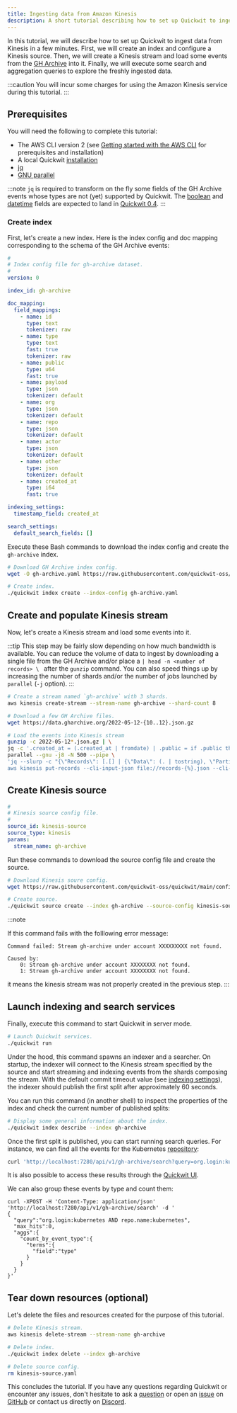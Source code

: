 ```yaml
---
title: Ingesting data from Amazon Kinesis
description: A short tutorial describing how to set up Quickwit to ingest data from Kinesis in a few minutes
---
```


In this tutorial, we will describe how to set up Quickwit to ingest data from Kinesis in a few minutes. First, we will create an index and configure a Kinesis source. Then, we will create a Kinesis stream and load some events from the [GH Archive](https://www.gharchive.org/) into it. Finally, we will execute some search and aggregation queries to explore the freshly ingested data.

:::caution
You will incur some charges for using the Amazon Kinesis service during this tutorial.
:::

## Prerequisites

You will need the following to complete this tutorial:
- The AWS CLI version 2 (see [Getting started with the AWS CLI](https://docs.aws.amazon.com/cli/latest/userguide/getting-started-prereqs.html) for prerequisites and installation)
- A local Quickwit [installation](../get-started/installation.md)
- [jq](https://stedolan.github.io/jq/download/)
- [GNU parallel](https://www.gnu.org/software/parallel/)

:::note
`jq` is required to transform on the fly some fields of the GH Archive events whose types are not (yet) supported by Quickwit. The [boolean](https://github.com/quickwit-oss/quickwit/issues/1483) and [datetime](https://github.com/quickwit-oss/quickwit/issues/1328) fields are expected to land in [Quickwit 0.4](https://github.com/quickwit-oss/quickwit/projects/5).
:::

### Create index

First, let's create a new index. Here is the index config and doc mapping corresponding to the schema of the GH Archive events:

```yaml title="index-config.yaml"
#
# Index config file for gh-archive dataset.
#
version: 0

index_id: gh-archive

doc_mapping:
  field_mappings:
    - name: id
      type: text
      tokenizer: raw
    - name: type
      type: text
      fast: true
      tokenizer: raw
    - name: public
      type: u64
      fast: true
    - name: payload
      type: json
      tokenizer: default
    - name: org
      type: json
      tokenizer: default
    - name: repo
      type: json
      tokenizer: default
    - name: actor
      type: json
      tokenizer: default
    - name: other
      type: json
      tokenizer: default
    - name: created_at
      type: i64
      fast: true

indexing_settings:
  timestamp_field: created_at

search_settings:
  default_search_fields: []
```

Execute these Bash commands to download the index config and create the `gh-archive` index.

```bash
# Download GH Archive index config.
wget -O gh-archive.yaml https://raw.githubusercontent.com/quickwit-oss/quickwit/main/config/tutorials/gh-archive/index-config.yaml

# Create index.
./quickwit index create --index-config gh-archive.yaml
```


## Create and populate Kinesis stream

Now, let's create a Kinesis stream and load some events into it.

:::tip
This step may be fairly slow depending on how much bandwidth is available. You can reduce the volume of data to ingest by downloading a single file from the GH Archive and/or place a `| head -n <number of records> \ ` after the `gunzip` command. You can also speed things up by increasing the number of shards and/or the number of jobs launched by `parallel` (`-j` option).
:::

```bash
# Create a stream named `gh-archive` with 3 shards.
aws kinesis create-stream --stream-name gh-archive --shard-count 8

# Download a few GH Archive files.
wget https://data.gharchive.org/2022-05-12-{10..12}.json.gz

# Load the events into Kinesis stream
gunzip -c 2022-05-12*.json.gz | \
jq -c '.created_at = (.created_at | fromdate) | .public = if .public then 1 else 0 end' | \
parallel --gnu -j8 -N 500 --pipe \
'jq --slurp -c "{\"Records\": [.[] | {\"Data\": (. | tostring), \"PartitionKey\": .id }], \"StreamName\": \"gh-archive\"}" > records-{%}.json && \
aws kinesis put-records --cli-input-json file://records-{%}.json --cli-binary-format raw-in-base64-out >> out.log'
```

## Create Kinesis source

```yaml title="kinesis-source.yaml"
#
# Kinesis source config file.
#
source_id: kinesis-source
source_type: kinesis
params:
  stream_name: gh-archive
```

Run these commands to download the source config file and create the source.

```bash
# Download Kinesis soure config.
wget https://raw.githubusercontent.com/quickwit-oss/quickwit/main/config/tutorials/gh-archive/kinesis-source.yaml

# Create source.
./quickwit source create --index gh-archive --source-config kinesis-source.yaml
```

:::note

If this command fails with the folllowing error message:
```
Command failed: Stream gh-archive under account XXXXXXXXX not found.

Caused by:
    0: Stream gh-archive under account XXXXXXXX not found.
    1: Stream gh-archive under account XXXXXXXX not found.
```

it means the kinesis stream was not properly created in the previous step.
:::

## Launch indexing and search services

Finally, execute this command to start Quickwit in server mode.

```bash
# Launch Quickwit services.
./quickwit run
```

Under the hood, this command spawns an indexer and a searcher. On startup, the indexer will connect to the Kinesis stream specified by the source and start streaming and indexing events from the shards composing the stream. With the default commit timeout value (see [indexing settings](../configuration/index-config.md#indexing-settings)), the indexer should publish the first split after approximately 60 seconds.

You can run this command (in another shell) to inspect the properties of the index and check the current number of published splits:

```bash
# Display some general information about the index.
./quickwit index describe --index gh-archive
```

Once the first split is published, you can start running search queries. For instance, we can find all the events for the Kubernetes [repository](https://github.com/kubernetes/kubernetes):

```bash
curl 'http://localhost:7280/api/v1/gh-archive/search?query=org.login:kubernetes%20AND%20repo.name:kubernetes'
```

It is also possible to access these results through the [Quickwit UI](http://localhost:7280/ui/search?query=org.login%3Akubernetes+AND+repo.name%3Akubernetes&index_id=gh-archive&max_hits=10).

We can also group these events by type and count them:

```
curl -XPOST -H 'Content-Type: application/json' 'http://localhost:7280/api/v1/gh-archive/search' -d '
{
  "query":"org.login:kubernetes AND repo.name:kubernetes",
  "max_hits":0,
  "aggs":{
    "count_by_event_type":{
      "terms":{
        "field":"type"
      }
    }
  }
}'
```

## Tear down resources (optional)

Let's delete the files and resources created for the purpose of this tutorial.

```bash
# Delete Kinesis stream.
aws kinesis delete-stream --stream-name gh-archive

# Delete index.
./quickwit index delete --index gh-archive

# Delete source config.
rm kinesis-source.yaml
```

This concludes the tutorial. If you have any questions regarding Quickwit or encounter any issues, don't hesitate to ask a [question](https://github.com/quickwit-oss/quickwit/discussions) or open an [issue](https://github.com/quickwit-oss/quickwit/issues) on [GitHub](https://github.com/quickwit-oss/quickwit) or contact us directly on [Discord](https://discord.com/invite/MT27AG5EVE).
